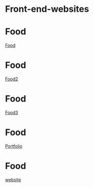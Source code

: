 # Front-end-websites
<h1>Food</h1>
<a href="https://anita-sharma.github.io/Front-end-websites/foodWebsites/food/index.html">Food</a>
<h1>Food</h1>
<a href="https://anita-sharma.github.io/Front-end-websites/foodWebsites/food2/index.html">Food2</a>
<h1>Food</h1>
<a href="https://anita-sharma.github.io/Front-end-websites/foodWebsites/food3/index.html">Food3</a>
<h1>Food</h1>
<a href="https://anita-sharma.github.io/Front-end-websites/foodWebsites/portfolio/index.html">Portfolio</a>
<h1>Food</h1>
<a href="https://anita-sharma.github.io/Front-end-websites/foodWebsites/website/index.html">website</a>
